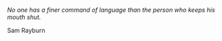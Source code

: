<i>No one has a finer command of language than the person who keeps his mouth shut. </i>

Sam Rayburn